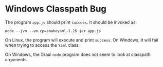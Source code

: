 # Windows Classpath Bug

The program `app.js` should print `success`. It should be invoked as:

```
node --jvm --vm.cp=snakeyaml-1.26.jar app.js
```

On Linux, the program will execute and print `success`. On Windows, it will fail when trying to access the `Yaml`
class.

On Windows, the Graal `node` program does not seem to look at classpath arguments. 

